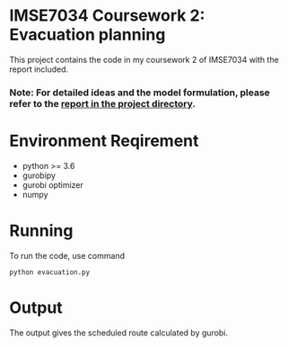 # IMSE7034 Coursework 2: Evacuation planning

This project contains the code in my coursework 2 of IMSE7034 with the report included.

### Note: For detailed ideas and the model formulation, please refer to the [**report** in the project directory](https://github.com/rqhu1995/evacuation_imse_7034/blob/main/IELM7034_Coursework_2.pdf). 

# Environment Reqirement

- python >= 3.6
- gurobipy
- gurobi optimizer
- numpy

# Running

To run the code, use command

`python evacuation.py`

# Output
The output gives the scheduled route calculated by gurobi.
